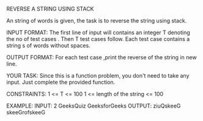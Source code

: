 REVERSE A STRING USING STACK

An string of words is given, the task is to reverse the string using stack.

INPUT FORMAT:
The first line of input will contains an integer T denoting the no of test cases . Then T test cases follow. Each test case contains a string s of words without spaces.

OUTPUT FORMAT:
For each test case ,print the reverse of the string in new line. 

YOUR TASK:
Since this is a function problem, you don't need to take any input. Just complete the provided function.

CONSTRAINTS:
1 <= T <= 100
1 <= length of the string <= 100

EXAMPLE:
INPUT:
2
GeeksQuiz
GeeksforGeeks
OUTPUT:
ziuQskeeG
skeeGrofskeeG
